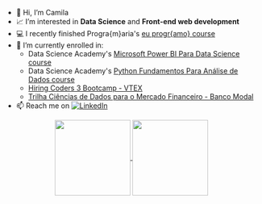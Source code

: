 - 👋 Hi, I’m Camila
- 📈 I’m interested in **Data Science** and **Front-end web development**
- 💻 I recently finished Progra{m}aria's <a href="https://euprogramo.thinkific.com/certificates/u0il6r6rjj">eu progr{amo} course</a></li>
- 🚀 I’m currently enrolled in:
    <ul>
      <li>Data Science Academy's <a href="https://www.datascienceacademy.com.br/course/microsoft-power-bi-para-data-science">Microsoft Power BI Para Data Science course</a></li>
    <li>Data Science Academy's <a href="https://www.datascienceacademy.com.br/course/python-fundamentos">Python Fundamentos Para Análise de Dados course</a></li>
    <li><a href="https://www.hiringcoders.com.br/">Hiring Coders 3 Bootcamp - VTEX</a></li>
    <li><a href="https://cursos.modalmais.com.br/">Trilha Ciências de Dados para o Mercado Financeiro - Banco Modal</a></li>
    </ul>
- 📫 Reach me on <a href="https://www.linkedin.com/in/camilalm-teixeira/"><img src="https://img.shields.io/badge/Linkedin-0077b5?style=flat&logo=linkedin" alt="LinkedIn" /></a>

<div align=center>
    <a href="https://github.com/alteregocamila">
        <img height="150em" align="center" src="https://github-readme-stats.vercel.app/api?username=alteregocamila&theme=merko&show_icons=true"/>
        <img height="150em" align="center" src="https://github-readme-stats.vercel.app/api/top-langs/?username=alteregocamila&layout=compact&theme=merko"/>
    </a>
</div>

<!---
alteregocamila/alteregocamila is a ✨ special ✨ repository because its `README.md` (this file) appears on your GitHub profile.
You can click the Preview link to take a look at your changes.
--->

